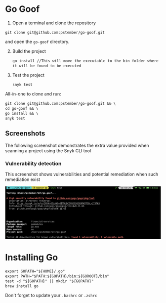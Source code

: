 # Go Goof

1. Open a terminal and clone the repository

  ```console
  git clone git@github.com:pstember/go-goof.git
  ```
and open the `go-goof` directory.

2. Build the project

   ```console
   go install //This will move the executable to the bin folder where it will be found to be executed
   ```

3. Test the project

   ```console
   snyk test
   ```

All-in-one to clone and run:

```console
git clone git@github.com:pstember/go-goof.git && \
cd go-goof && \
go install && \
snyk test
```

## Screenshots

The following screenshot demonstrates the extra value provided when scanning a
project using the Snyk CLI tool

### Vulnerability detection

This screenshot shows vulnerabilities and potential remediation when such remediation exist

![Vulnerability detection screenshot](screenshots/vulnerabilities.png "Vulnerability detection")

# Installing Go
```console
export GOPATH="${HOME}/.go"
export PATH="$PATH:${GOPATH}/bin:${GOROOT}/bin"
test -d "${GOPATH}" || mkdir "${GOPATH}"
brew install go
```
Don't forget to update your `.bashrc` or `.zshrc`
